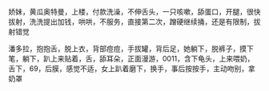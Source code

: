 娇妹，黄瓜奥特曼，上楼，付款洗澡，不伸舌头，一只咳嗽，舔蛋口，开腿，很快拔射，洗洗提出加钱，哄哄，不服务，直接第二次，蹭硬继续捅，还是有限制，拔射错觉



潘多拉，抱抱舌，脱上衣，背部痘痘，手拔罐，背后足，她躺下，脱裤子，摸下笔，躺下，趴上来贴着，舌，舔耳朵，正面漫游，0011，含下龟头，上来喂奶，舌下，69，后膜，感觉不适，女上趴着磨下，换手，事后按按手，主动吻别，拿奶罩